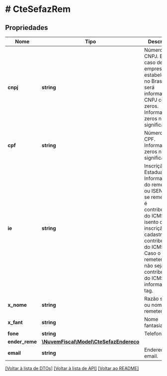 # # CteSefazRem

## Propriedades

Nome | Tipo | Descrição | Comentários
------------ | ------------- | ------------- | -------------
**cnpj** | **string** | Número do CNPJ.  Em caso de empresa não estabelecida no Brasil, será informado o CNPJ com zeros.              Informar os zeros não significativos. | [optional]
**cpf** | **string** | Número do CPF.  Informar os zeros não significativos. | [optional]
**ie** | **string** | Inscrição Estadual.  Informar a IE do remetente ou ISENTO se remetente é contribuinte do ICMS isento de inscrição no cadastro de contribuintes do ICMS. Caso o remetente não seja contribuinte do ICMS não informar a tag. | [optional]
**x_nome** | **string** | Razão social ou nome do remetente. |
**x_fant** | **string** | Nome fantasia. | [optional]
**fone** | **string** | Telefone. | [optional]
**ender_reme** | [**\NuvemFiscal\Model\CteSefazEndereco**](CteSefazEndereco.md) |  |
**email** | **string** | Endereço de email. | [optional]

[[Voltar à lista de DTOs]](../../README.md#models) [[Voltar à lista de API]](../../README.md#endpoints) [[Voltar ao README]](../../README.md)

